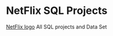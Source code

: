 # NetFlix SQL Projects

[NetFlix logo]([‪C:\Users\DEEPAK\Downloads\Netflix_logo.jpeg](https://github.com/Deepak-Byte/SQL_Projects/blob/main/Netflix_logo.jpeg))
All SQL projects and Data Set
